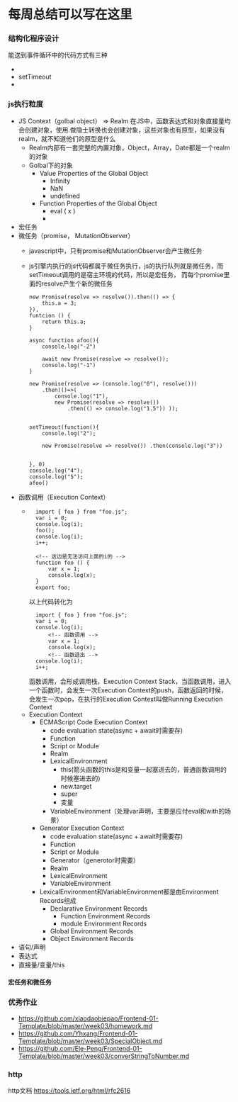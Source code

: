 # 每周总结可以写在这里
### 结构化程序设计

<!-- 事件循环 -->
能送到事件循环中的代码方式有三种
- <script></script>
- setTimeout
- <script type="module"></script>

### js执行粒度
- JS Context（golbal object） => Realm
    在JS中，函数表达式和对象直接量均会创建对象，使用.做隐士转换也会创建对象，这些对象也有原型，如果没有realm，就不知道他们的原型是什么
    - Realm内部有一套完整的内置对象，Object，Array，Date都是一个realm的对象
    - Golbal下的对象
        - Value Properties of the Global Object
            - Infinity
            - NaN
            - undefined
        - Function Properties of the Global Object
            - eval ( x )
            - 
- 宏任务
- 微任务（promise， MutationObserver）
    - javascript中，只有promise和MutationObserver会产生微任务
    - js引擎内执行的js代码都属于微任务执行，js的执行队列就是微任务，而setTimeout调用的是宿主环境的代码，所以是宏任务，
        而每个promise里面的resolve产生个新的微任务

        ```
        new Promise(resolve => resolve()).then(() => {
            this.a = 3;
        }),
        funtcion () {
            return this.a;
        }
        ```

        ```
        async function afoo(){
            console.log("-2")

            await new Promise(resolve => resolve());
            console.log("-1")
        }

        new Promise(resolve => (console.log("0"), resolve()))
            .then(()=>(
                console.log("1"), 
                new Promise(resolve => resolve())
                    .then(() => console.log("1.5")) ));


        setTimeout(function(){
            console.log("2");
            
            new Promise(resolve => resolve()) .then(console.log("3"))


        }, 0)
        console.log("4");
        console.log("5");
        afoo()
        ```
- 函数调用（Execution Context）
    - ```
        import { foo } from "foo.js";
        var i = 0;
        console.log(i);
        foo();
        console.log(i);
        i++;
      ```
      ```
        <!-- 这边是无法访问上面的i的 -->
        function foo () {
            var x = 1;
            console.log(x);
        }
        export foo;
      ```
      以上代码转化为
      ```
        import { foo } from "foo.js";
        var i = 0;
        console.log(i);
            <!-- 函数调用 -->
            var x = 1;
            console.log(x);
            <!-- 函数退出 -->
        console.log(i);
        i++;
      ```
      函数调用，会形成调用栈，Execution Context Stack，当函数调用，进入一个函数时，会发生一次Execution Context的push，函数返回的时候，会发生一次pop，在执行的Execution Context叫做Running Execution Context
    - Execution Context
        - ECMAScript Code Execution Context
            - code evaluation state(async + await时需要存)
            - Function
            - Script or Module
            - Realm
            - LexicalEnvironment
                - this(箭头函数的this是和变量一起塞进去的，普通函数调用的时候塞进去的)
                - new.target
                - super
                - 变量
            - VariableEnvironment（处理var声明，主要是应付eval和with的场景）
        - Generator Execution Context
            - code evaluation state(async + await时需要存)
            - Function
            - Script or Module
            - Generator（generotor时需要）
            - Realm
            - LexicalEnvironment
            - VariableEnvironment
        - LexicalEnvironment和VariableEnvironment都是由Environment Records组成
            - Declarative Environment Records
                - Function Environment Records
                - module Environment Records
            - Global Environment Records
            - Object Environment Records
- 语句/声明
- 表达式
- 直接量/变量/this

#### 宏任务和微任务




<!-- Charles -->

### 优秀作业
- https://github.com/xiaodaobiepao/Frontend-01-Template/blob/master/week03/homework.md
- https://github.com/Yhxang/Frontend-01-Template/blob/master/week03/SpecialObject.md
- https://github.com/Ele-Peng/Frontend-01-Template/blob/master/week03/converStringToNumber.md


### http
http文档
https://tools.ietf.org/html/rfc2616

